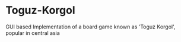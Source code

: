 # Toguz-Korgol
GUI based Implementation of a board game known as 'Toguz Korgol', popular in central asia
